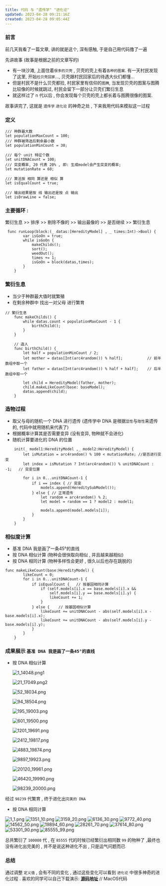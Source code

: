 ```yaml
---
title: 代码 与 "遗传学" "进化论"
updated: 2023-04-28 09:21:16Z
created: 2023-04-28 09:05:44Z
---
```


### 前言

前几天我看了一篇文章, 讲的就是这个, 深有感触, 于是自己用代码撸了一遍

先讲故事 (故事是根据之前的文章写的)

- 有一块沙滩, 上面住着`很多的贝壳` , 贝壳的壳上有着`各种的图案`. 有一天村民发现了这里, 开始`捡贝壳回家`..., 贝壳跟村民回家后的待遇大伙们都懂...
- 但是村民不是什么贝壳都捡, 村民家里有信仰的`图腾`, 当发现贝壳的图案与图腾比较像的时候就跳过, 村民会留下一部分让贝壳们繁衍生息
- 就这样过了 n 代以后 , 你会发现每个贝壳的壳上都长着与图腾很像的图案.

故事讲完了, 这就是 `遗传学` `进化论` 的神奇之处 , 下来我用代码来模拟这一过程

### 定义

```
/// 种群最大数
let populationMaxCount = 100;
/// 种群被筛选后剩余最小数
let populationMinCount = 30;

/// 每个 unit 特征个数
let unitDNACount = 100;
/// 突变概率, 20 代表 20% , 即: 生成model会产生突变的概率;
let mutationRate = 60;

/// 算法按 相同 算还是 相似 算
let isEqualCount = true;

/// 输出结果是按 线 输出还是按 点 输出
let isDrawLine = false;
```

### 主要循环 :

繁衍生息 >> 排序 >> 剔除不像的 >> 输出最像的 >> 是否继续 >\> 繁衍生息

```
 func runLoop(block:(_ datas:[HeredityModel] , _ times:Int)->Bool) {
        var isGoOn = true;
        while isGoOn {
            makeChilds();
            sort();
            weedOut();
            times += 1;
            isGoOn = block(datas,times);
        }
    }
```

### 繁衍生息

- 当少于种群最大值时就繁殖
- 在剩余种群中 找出一对父母 进行繁育

```
// 繁衍生息
    func makeChilds() {
        while datas.count < populationMaxCount - 1 {
            birthChild();
        }
    }
    
    // 造人
    func birthChild() {
        let half = populationMinCount / 2;
        let mother = datas[Int(arc4random()) % half];           // 前半数组中取一个
        let father = datas[Int(arc4random()) % half + half];    // 后半数组中取一个
        
        let child = HeredityModel(father, mother);
        child.makeLikeCount(base: baseModel);
        datas.append(child);
    }
```

### 造物过程

- 取父与母的随机一个 DNA 进行遗传 (遗传学中 DNA 是根据`显性`与`隐性`来遗传的, 代码中就用随机来代表了)
- 根据概率计算其是否需要变异 (没有变异, 物种就不会进化)
- 随机计算要进化的 DNA 的位置

```
    init(_ model1:HeredityModel ,_ model2:HeredityModel) {
        let isMutation = arc4random() % 100 < mutationRate; //是否进行突变
        let index = isMutation ? Int(arc4random()) % unitDNACount : -1;   // 突变位置
        
        for i in 0...unitDNACount-1 {
            if i == index { // 突变
                models.append(HereditySubModel());
            } else { // 正常遗传
                let random = arc4random() % 2;
                let model = random == 1 ? model2 : model1;
                
                models.append(model.models[i]);
            }
        }
    }
```

### 相似度计算

- 基准 DNA 我是画了一条45°的直线
- 按 DNA 相似计算 (物种会很快取向相似 , 并且越来越相似)
- 按 DNA 相同计算 (物种多样性会更好 , 很久以后也存在跳脱的)

```
func makeLikeCount(base:HeredityModel) {
        likeCount = 0;
        for i in 0...unitDNACount-1 {
            if isEqualCount {   // 按基因相同计算
                if (self.models[i].x == base.models[i].x &&
                    self.models[i].y == base.models[i].y) {
                    likeCount += 1;
                }
            } else {    // 按基因相似计算
                likeCount += unitDNACount - abs(self.models[i].x - base.models[i].x);
                likeCount += unitDNACount - abs(self.models[i].y - base.models[i].y);
            }
        }
    }
```

### 成果展示 `基准 DNA 我是画了一条45°的直线`

- 按 DNA 相似计算

    ![1_14048.png](../../../_resources/b9a93fc4d3351b60e0e64a7bf98a50d6.png)1
	
    ![21_17049.png](../../../resources/360ac62326bdcc795812d28a6ef9bdfd.png)2
	
    ![52_18034.png](../../../_resources/d88c0db0b98f733ca1521c484ba83308.png)
	
    ![94_18504.png](../../../_resources/60b28ce93ecd92cc51665fd48a0f0202.png)
	
    ![195_19003.png](../../../_resources/e865fb25df833f427558155126804472.png)
	
    ![601_19500.png](../../../_resources/1fd59543d1477261d716cde67610e7f4.png)
	
    ![1201_19691.png](../../../_resources/0b784d607132970e7e4e272f27288cfd.png)
	
    ![2412_19817.png](../../../_resources/8a24d0aa8806086d2c825126eeea4437.png)
	
    ![4883_19874.png](../../../_resources/bfcbbb2b07793c23d1e2e1f4e2f57de8.png)
	
    ![9897_19923.png](../../../_resources/c47d45f70709cc611052c91b08aa0f7c.png)
	
    ![20120_19961.png](../../../_resources/8637a574d783e6e066fb375cfbf8bf24.png)
	
    ![46420_19990.png](../../../resources/be2845c5ca39208a53cc2f63b16d961a.png)
	
    ![98239_20000.png](../../../_resources/3b16e846dd666be4597b7138f02159e6.png)

经过 `98239` 代繁育 , 终于进化出`完美的 DNA`

- 按 DNA 相同计算

![1_1.png](https://upload-images.jianshu.io/upload_images/2068935-d79d7836e641ede2.png?imageMogr2/auto-orient/strip%7CimageView2/2/w/1240)
![1351_10.png](https://upload-images.jianshu.io/upload_images/2068935-4c00eca18f1f9766.png?imageMogr2/auto-orient/strip%7CimageView2/2/w/1240)
![3159_20.png](https://upload-images.jianshu.io/upload_images/2068935-b3e9d8c581f5d7a5.png?imageMogr2/auto-orient/strip%7CimageView2/2/w/1240)
![6136_30.png](https://upload-images.jianshu.io/upload_images/2068935-c5a573690aba8833.png?imageMogr2/auto-orient/strip%7CimageView2/2/w/1240)
![9772_40.png](https://upload-images.jianshu.io/upload_images/2068935-57f3017c7ed6e211.png?imageMogr2/auto-orient/strip%7CimageView2/2/w/1240)
![14562_50.png](https://upload-images.jianshu.io/upload_images/2068935-23cf206717ae8d05.png?imageMogr2/auto-orient/strip%7CimageView2/2/w/1240)
![19894_60.png](https://upload-images.jianshu.io/upload_images/2068935-efe9af6890281c68.png?imageMogr2/auto-orient/strip%7CimageView2/2/w/1240)
![28261_70.png](https://upload-images.jianshu.io/upload_images/2068935-1282a9b1b9d9f73e.png?imageMogr2/auto-orient/strip%7CimageView2/2/w/1240)
![37614_80.png](https://upload-images.jianshu.io/upload_images/2068935-6847054a66a0d3f4.png?imageMogr2/auto-orient/strip%7CimageView2/2/w/1240)
![53301_90.png](https://upload-images.jianshu.io/upload_images/2068935-b32267335de31ccc.png?imageMogr2/auto-orient/strip%7CimageView2/2/w/1240)
![85555_99.png](https://upload-images.jianshu.io/upload_images/2068935-1a011db990a9b9fb.png?imageMogr2/auto-orient/strip%7CimageView2/2/w/1240)

总共繁衍了 `100000` 代 , 在 `85555` 代的时候已经繁衍出相同数 `99` 的物种了 ,最终也没有进化出完美的 , 并不是说这种进化不出 , 只是运气问题而已

### 总结

通过调整 `定义值` , 会有不同的变化 , 通过这些变化可以看到 `进化论` 中很多神奇的进化过程 .
喜欢的同学可以自己下载演示: [**源码地址**](https://github.com/liu5855019/Heredity) // MacOS代码
